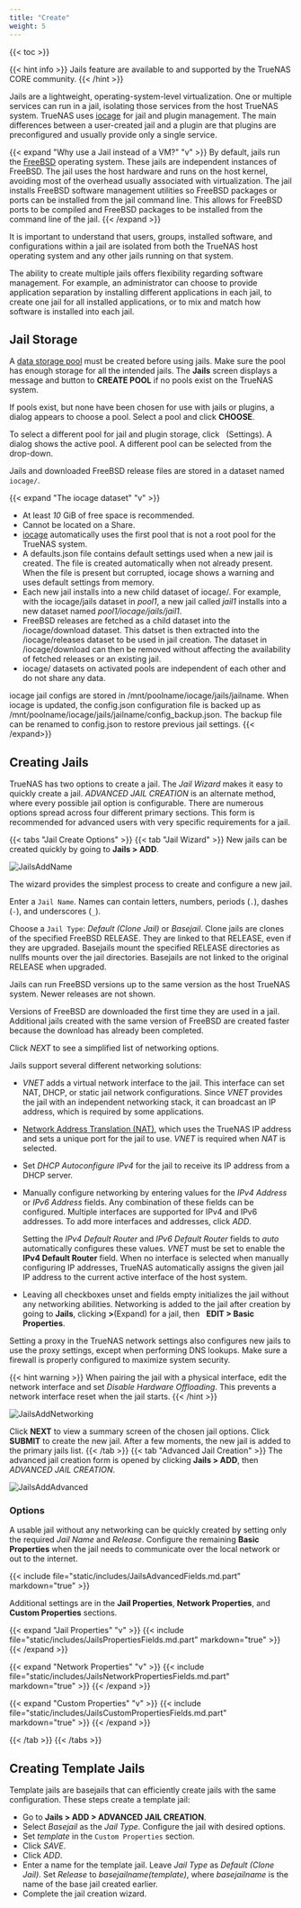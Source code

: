 ```yaml
---
title: "Create"
weight: 5
---
```


{{< toc >}}

{{< hint info >}}
Jails feature are available to and supported by the TrueNAS CORE community.
{{< /hint >}}

Jails are a lightweight, operating-system-level virtualization.
One or multiple services can run in a jail, isolating those services from the host TrueNAS system.
TrueNAS uses [iocage](https://github.com/iocage/iocage) for jail and plugin management.
The main differences between a user-created jail and a plugin are that plugins are preconfigured and usually provide only a single service.

{{< expand "Why use a Jail instead of a VM?" "v" >}}
By default, jails run the [FreeBSD](https://www.freebsd.org/) operating system.
These jails are independent instances of FreeBSD.
The jail uses the host hardware and runs on the host kernel, avoiding most of the overhead usually associated with virtualization.
The jail installs FreeBSD software management utilities so FreeBSD packages or ports can be installed from the jail command line.
This allows for FreeBSD ports to be compiled and FreeBSD packages to be installed from the command line of the jail.
{{< /expand >}}

It is important to understand that users, groups, installed software, and configurations within a jail are isolated from both the TrueNAS host operating system and any other jails running on that system.

The ability to create multiple jails offers flexibility regarding software management.
For example, an administrator can choose to provide application separation by installing different applications in each jail, to create one jail for all installed applications, or to mix and match how software is installed into each jail.

## Jail Storage

A [data storage pool](/CORE/Storage/Pools/) must be created before using jails.
Make sure the pool has enough storage for all the intended jails.
The **Jails** screen displays a message and button to **CREATE POOL** if no pools exist on the TrueNAS system.

If pools exist, but none have been chosen for use with jails or plugins, a dialog appears to choose a pool. Select a pool and click **CHOOSE**.

To select a different pool for jail and plugin storage, click <i class="fa fa-cog" aria-hidden="true" title="Settings"></i>&nbsp; (Settings). A dialog shows the active pool. A different pool can be selected from the drop-down.

Jails and downloaded FreeBSD release files are stored in a dataset named `iocage/`.

{{< expand "The iocage dataset" "v" >}}

* At least *10* GiB of free space is recommended.
* Cannot be located on a Share.
* [iocage](http://iocage.readthedocs.io/en/latest/index.html) automatically uses the first pool that is not a root pool for the TrueNAS system.
* A <file>defaults.json</file> file contains default settings used when a new jail is created.
  The file is created automatically when not already present.
  When the file is present but corrupted, iocage shows a warning and uses default settings from memory.
* Each new jail installs into a new child dataset of <file>iocage/</file>.
  For example, with the <file>iocage/jails</file> dataset in *pool1*, a new jail called *jail1* installs into a new dataset named *pool1/iocage/jails/jail1*.
* FreeBSD releases are fetched as a child dataset into the <file>/iocage/download</file> dataset.
  This datset is then extracted into the <file>/iocage/releases</file> dataset to be used in jail creation.
  The dataset in <file>/iocage/download</file> can then be removed without affecting the availability of fetched releases or an existing jail.
* <file>iocage/</file> datasets on activated pools are independent of each other and do not share any data.

iocage jail configs are stored in <file>/mnt/poolname/iocage/jails/jailname</file>.
When iocage is updated, the <file>config.json</file> configuration file is backed up as <file>/mnt/poolname/iocage/jails/jailname/config_backup.json</file>.
The backup file can be renamed to <file>config.json</file> to restore previous jail settings.
{{< /expand>}}

## Creating Jails

TrueNAS has two options to create a jail. The *Jail Wizard* makes it easy to quickly create a jail. *ADVANCED JAIL CREATION* is an alternate method, where every possible jail option is configurable. There are numerous options spread across four different primary sections. This form is recommended for advanced users with very specific requirements for a jail.

{{< tabs "Jail Create Options" >}}
{{< tab "Jail Wizard" >}}
New jails can be created quickly by going to **Jails > ADD**.

![JailsAddName](/images/CORE/12.0/JailsAddName.png "Jails Add Name")

The wizard provides the simplest process to create and configure a new jail.

Enter a `Jail Name`. Names can contain letters, numbers, periods (`.`), dashes (`-`), and underscores (`_`).

Choose a `Jail Type`: *Default (Clone Jail)* or *Basejail*. Clone jails are clones of the specified FreeBSD RELEASE. They are linked to that RELEASE, even if they are upgraded. Basejails mount the specified RELEASE directories as nullfs mounts over the jail directories. Basejails are not linked to the original RELEASE when upgraded.

Jails can run FreeBSD versions up to the same version as the host TrueNAS system. Newer releases are not shown.

Versions of FreeBSD are downloaded the first time they are used in a jail. Additional jails created with the same version of FreeBSD are created faster because the download has already been completed.

Click *NEXT* to see a simplified list of networking options.

Jails support several different networking solutions:

* *VNET* adds a virtual network interface to the jail.
  This interface can set NAT, DHCP, or static jail network configurations.
  Since *VNET* provides the jail with an independent networking stack, it can broadcast an IP address, which is required by some applications.
* [Network Address Translation (NAT)](https://tools.ietf.org/html/rfc2663), which uses the TrueNAS IP address and sets a unique port for the jail to use.
  *VNET* is required when *NAT* is selected.
* Set *DHCP Autoconfigure IPv4* for the jail to receive its IP address from a DHCP server.
* Manually configure networking by entering values for the *IPv4 Address* or *IPv6 Address* fields.
  Any combination of these fields can be configured.
  Multiple interfaces are supported for IPv4 and IPv6 addresses.
  To add more interfaces and addresses, click *ADD*.

  Setting the *IPv4 Default Router* and *IPv6 Default Router* fields to *auto* automatically configures these values.
  *VNET* must be set to enable the **IPv4 Default Router** field.
  When no interface is selected when manually configuring IP addresses, TrueNAS automatically assigns the given jail IP address to the current active interface of the host system.
* Leaving all checkboxes unset and fields empty initializes the jail without any networking abilities.
  Networking is added to the jail after creation by going to **Jails**, clicking **>**(Expand) for a jail, then <i class="fa fa-pencil" aria-hidden="true" title="Pen"></i>&nbsp; **EDIT > Basic Properties**.

Setting a proxy in the TrueNAS network settings also configures new jails to use the proxy settings, except when performing DNS lookups.
Make sure a firewall is properly configured to maximize system security.

{{< hint warning >}}
When pairing the jail with a physical interface, edit the network interface and set *Disable Hardware Offloading*.
This prevents a network interface reset when the jail starts.
{{< /hint >}}

![JailsAddNetworking](/images/CORE/12.0/JailsAddNetworking.png "Jails Add Networking")

Click **NEXT** to view a summary screen of the chosen jail options. Click **SUBMIT** to create the new jail. After a few moments, the new jail is added to the primary jails list.
{{< /tab >}}
{{< tab "Advanced Jail Creation" >}}
The advanced jail creation form is opened by clicking **Jails > ADD**, then *ADVANCED JAIL CREATION*.

![JailsAddAdvanced](/images/CORE/12.0/JailsAddAdvanced.png "Jails Add Advanced")

### Options

A usable jail without any networking can be quickly created by setting only the required *Jail Name* and *Release*.
Configure the remaining **Basic Properties** when the jail needs to communicate over the local network or out to the internet.

{{< include file="static/includes/JailsAdvancedFields.md.part" markdown="true" >}}

Additional settings are in the **Jail Properties**, **Network Properties**, and **Custom Properties** sections.

{{< expand "Jail Properties" "v" >}}
{{< include file="static/includes/JailsPropertiesFields.md.part" markdown="true" >}}
{{< /expand >}}

{{< expand "Network Properties" "v" >}}
{{< include file="static/includes/JailsNetworkPropertiesFields.md.part" markdown="true" >}}
{{< /expand >}}

{{< expand "Custom Properties" "v" >}}
{{< include file="static/includes/JailsCustomPropertiesFields.md.part" markdown="true" >}}
{{< /expand >}}

{{< /tab >}}
{{< /tabs >}}

## Creating Template Jails

Template jails are basejails that can efficiently create jails with the same configuration.
These steps create a template jail:

* Go to **Jails > ADD > ADVANCED JAIL CREATION**.
* Select *Basejail* as the *Jail Type*.
  Configure the jail with desired options.
* Set *template* in the `Custom Properties` section.
* Click *SAVE*.
* Click *ADD*.
* Enter a name for the template jail.
  Leave *Jail Type* as *Default (Clone Jail)*.
  Set *Release* to *basejailname(template)*, where *basejailname* is the name of the base jail created earlier.
* Complete the jail creation wizard.